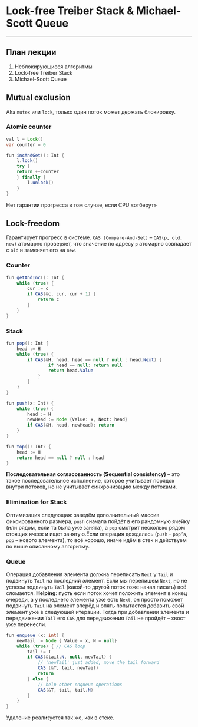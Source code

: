# Lock-free Treiber Stack & Michael-Scott Queue
---
## План лекции

1. Неблокирующиеся алгоритмы
2. Lock-free Treiber Stack
3. Michael-Scott Queue

## Mutual exclusion
Aka `mutex` или `lock`, только один поток может держать блокировку.

### Atomic counter
```java
val l = Lock()
var counter = 0

fun incAndGet(): Int {
    l.lock()
    try {
    return ++counter
    } finally {
        l.unlock()
    }
}
```
Нет гарантии прогресса в том случае, если CPU «отберут»

## Lock-freedom
Гарантирует прогресс в системе. `CAS (Compare-And-Set)` – `CAS(p, old, new)` атомарно проверяет, что значение по адресу `p` атомарно совпадает с `old` и заменяет его на `new`.

### Counter
```java
fun getAndInc(): Int {
    while (true) {
        cur := c
        if CAS(&c, cur, cur + 1) {
            return c
        }
    }
}
```

### Stack
```java
fun pop(): Int {
    head := H
    while (true) {
        if CAS(&H, head, head == null ? null : head.Next) {
                if head == null: return null
                return head.Value
            }
        }
    }
}

fun push(x: Int) {
    while (true) {  
        head := H
        newHead := Node {Value: x, Next: head}
        if CAS(&H, head, newHead): return
    }
}

fun top(): Int? {
    head := H
    return head == null ? null : head
}
```
__Последовательная согласованность (Sequential consistency)__ – это такое последовательное исполнение, которое учитывает порядок внутри потоков, но не учитывает синхронизацию между потоками.

### Elimination for Stack
Оптимизация следующая: заведём дополнительный массив фиксированного размера, `push` сначала пойдёт в его рандомную ячейку (или рядом, если та была уже занята), а `pop` смотрит несколько рядом стоящих ячеек и ищет занятую.Если операция дождалась (`push` – `pop’а`, `pop` – нового элемента), то всё хорошо, иначе идём в стек и действуем по выше описанному алгоритму.

### Queue
Операция добавления элемента должна переписать `Next` у `Tail` и подвинуть `Tail` на последний элемент. Если мы перепишем `Next`, но не успеем подвинуть `Tail` (какой-то другой поток тоже начал писать) всё сломается.
__Helping__: пусть если поток хочет положить элемент в конец очереди, а у последнего элемента уже есть `Next`, он просто поможет подвинуть `Tail` на элемент вперёд и опять попытается добавить свой элемент уже в следующей итерации. Тогда при добавлении элемента и передвижении `Tail` его `CAS` для передвижения `Tail` не пройдёт – хвост уже перенесли.

```java
fun enqueue (x: int) {
    newTail := Node { Value = x, N = null}
    while (true) { // CAS loop
        tail := T
        if CAS(&tail.N, null, newTail) {
            // 'newTail' just added, move the tail forward
            CAS (&T, tail, newTail)
            return 
        } else {
            // help other enqueue operations
            CAS(&T, tail, tail.N)
        }
    }
}
```

Удаление реализуется так же, как в стеке.